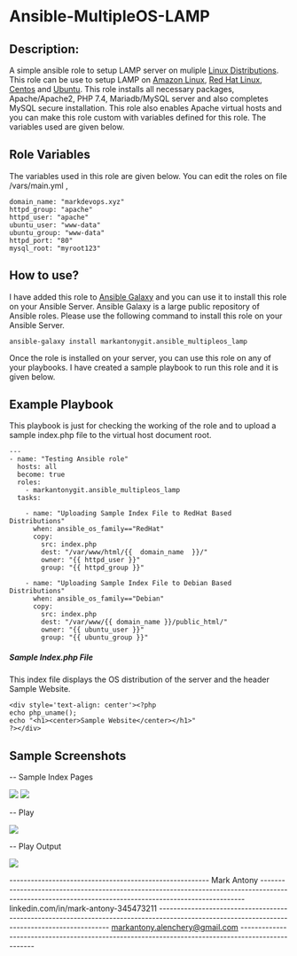 # Ansible-MultipleOS-LAMP

## Description:

A simple ansible role to setup LAMP server on muliple [Linux Distributions](https://en.wikipedia.org/wiki/List_of_Linux_distributions). This role can be use to setup LAMP on [Amazon Linux](https://aws.amazon.com/amazon-linux-ami/), [Red Hat Linux](https://www.redhat.com/en/technologies/linux-platforms/enterprise-linux), [Centos](https://www.centos.org/) and [Ubuntu](https://ubuntu.com/). This role installs all necessary packages, Apache/Apache2, PHP 7.4, Mariadb/MySQL server and also completes MySQL secure installation. This role also enables Apache virtual hosts and you can make this role custom with variables defined for this role. The variables used are given below.

## Role Variables

The variables used in this role are given below. You can edit the roles on file /vars/main.yml ,
```
domain_name: "markdevops.xyz"
httpd_group: "apache"
httpd_user: "apache"
ubuntu_user: "www-data"
ubuntu_group: "www-data"
httpd_port: "80"
mysql_root: "myroot123"
```

## How to use?

I have added this role to [Ansible Galaxy](https://galaxy.ansible.com/) and you can use it to install this role on your Ansible Server. Ansible Galaxy is a large public repository of Ansible roles. Please use the following command to install this role on your Ansible Server.
```
ansible-galaxy install markantonygit.ansible_multipleos_lamp
```
Once the role is installed on your server, you can use this role on any of your playbooks. I have created a sample playbook to run this role and it is given below.

## Example Playbook 

This playbook is just for checking the working of the role and to upload a sample index.php file to the virtual host document root. 

```
---
- name: "Testing Ansible role"
  hosts: all
  become: true
  roles:
    - markantonygit.ansible_multipleos_lamp
  tasks:

    - name: "Uploading Sample Index File to RedHat Based Distributions"
      when: ansible_os_family=="RedHat"
      copy:
        src: index.php
        dest: "/var/www/html/{{  domain_name  }}/"
        owner: "{{ httpd_user }}"
        group: "{{ httpd_group }}"

    - name: "Uploading Sample Index File to Debian Based Distributions"
      when: ansible_os_family=="Debian"
      copy:
        src: index.php
        dest: "/var/www/{{ domain_name }}/public_html/"
        owner: "{{ ubuntu_user }}"
        group: "{{ ubuntu_group }}"
```
##### Sample Index.php File

This index file displays the OS distribution of the server and the header Sample Website. 
 
```
<div style='text-align: center'><?php
echo php_uname();
echo "<h1><center>Sample Website</center></h1>"
?></div>
```

## Sample Screenshots

-- Sample Index Pages

![](https://i.ibb.co/rdyhvZg/lamp1.jpg)
![](https://i.ibb.co/hFCbL6j/lamp2.jpg)

-- Play 

![](https://i.ibb.co/gtSXGf0/lamp4.jpg)

-- Play Output

![](https://i.ibb.co/XbQcLms/lamp3.jpg)

-------------------------------------------------------- Mark Antony ------------------------------------------------------------------------------------------------------------------------------------------------------- linkedin.com/in/mark-antony-345473211 ---------------------------------------------------------------------------------------------------------------------------------------------- markantony.alenchery@gmail.com --------------------------------------------------------------------------------------------------
